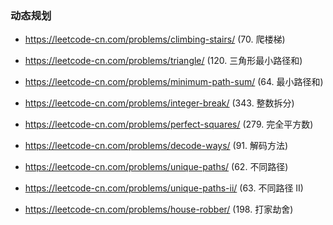 ### 动态规划

* https://leetcode-cn.com/problems/climbing-stairs/ (70. 爬楼梯)
* https://leetcode-cn.com/problems/triangle/ (120. 三角形最小路径和)
* https://leetcode-cn.com/problems/minimum-path-sum/ (64. 最小路径和)
* https://leetcode-cn.com/problems/integer-break/ (343. 整数拆分)
* https://leetcode-cn.com/problems/perfect-squares/ (279. 完全平方数)
* https://leetcode-cn.com/problems/decode-ways/ (91. 解码方法)
* https://leetcode-cn.com/problems/unique-paths/ (62. 不同路径)
* https://leetcode-cn.com/problems/unique-paths-ii/ (63. 不同路径 II)


* https://leetcode-cn.com/problems/house-robber/ (198. 打家劫舍)
